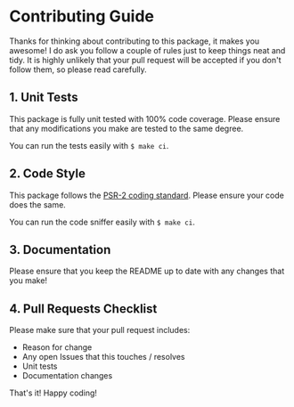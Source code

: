 # Contributing Guide

Thanks for thinking about contributing to this package, it makes you awesome! I do ask you follow a couple
of rules just to keep things neat and tidy. It is highly unlikely that your pull request will be accepted if
you don't follow them, so please read carefully.

## 1. Unit Tests

This package is fully unit tested with 100% code coverage. Please ensure that any modifications you make
are tested to the same degree.

You can run the tests easily with `$ make ci`.

## 2. Code Style

This package follows the
[PSR-2 coding standard](https://github.com/php-fig/fig-standards/blob/master/accepted/PSR-2-coding-style-guide.md).
Please ensure your code does the same.

You can run the code sniffer easily with `$ make ci`.

## 3. Documentation

Please ensure that you keep the README up to date with any changes that you make!

## 4. Pull Requests Checklist

Please make sure that your pull request includes:

- Reason for change
- Any open Issues that this touches / resolves
- Unit tests
- Documentation changes

That's it! Happy coding!
